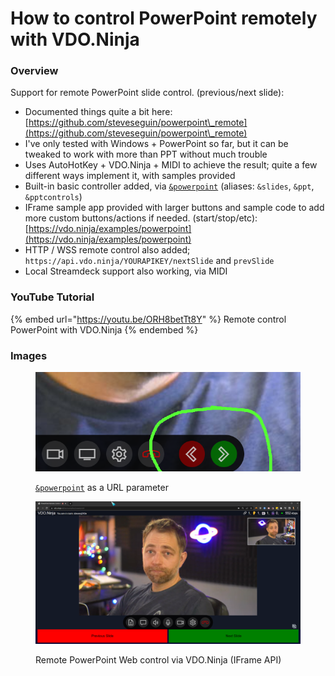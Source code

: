 # How to control PowerPoint remotely with VDO.Ninja

### Overview

Support for remote PowerPoint slide control. (previous/next slide):

* Documented things quite a bit here: [https://github.com/steveseguin/powerpoint\_remote](https://github.com/steveseguin/powerpoint\_remote)
* I've only tested with Windows + PowerPoint so far, but it can be tweaked to work with more than PPT without much trouble
* Uses AutoHotKey + VDO.Ninja + MIDI to achieve the result; quite a few different ways implement it, with samples provided
* Built-in basic controller added, via [`&powerpoint`](../advanced-settings/settings-parameters/and-powerpoint-alpha.md) (aliases: `&slides`, `&ppt`, `&pptcontrols`)
* IFrame sample app provided with larger buttons and sample code to add more custom buttons/actions if needed. (start/stop/etc): [https://vdo.ninja/examples/powerpoint](https://vdo.ninja/examples/powerpoint)
* HTTP / WSS remote control also added; `https://api.vdo.ninja/YOURAPIKEY/nextSlide` and `prevSlide`
* Local Streamdeck support also working, via MIDI

### YouTube Tutorial

{% embed url="https://youtu.be/ORH8betTt8Y" %}
Remote control PowerPoint with VDO.Ninja
{% endembed %}

### Images

<figure><img src="../.gitbook/assets/image (5) (1) (1).png" alt=""><figcaption><p><a href="../advanced-settings/settings-parameters/and-powerpoint-alpha.md"><code>&#x26;powerpoint</code></a> as a URL parameter</p></figcaption></figure>

<figure><img src="../.gitbook/assets/image (19).png" alt=""><figcaption><p>Remote PowerPoint Web control via VDO.Ninja (IFrame API)</p></figcaption></figure>
